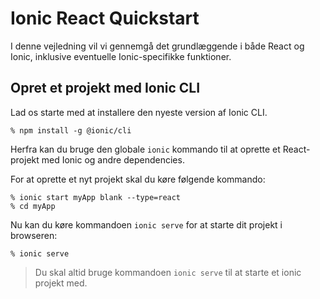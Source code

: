 # Ionic React Quickstart
I denne vejledning vil vi gennemgå det grundlæggende i både React og Ionic, inklusive eventuelle Ionic-specifikke funktioner.

## Opret et projekt med Ionic CLI
Lad os starte med at installere den nyeste version af Ionic CLI.
```
% npm install -g @ionic/cli
```
Herfra kan du bruge den globale `ionic` kommando til at oprette et React-projekt med Ionic og andre dependencies. 

For at oprette et nyt projekt skal du køre følgende kommando:
```
% ionic start myApp blank --type=react
% cd myApp
```
Nu kan du køre kommandoen `ionic serve` for at starte dit projekt i browseren:
```
% ionic serve
```
> Du skal altid bruge kommandoen `ionic serve` til at starte et ionic projekt med.

